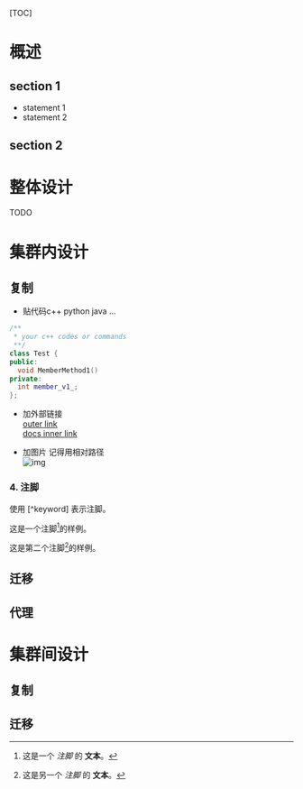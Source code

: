 [TOC]

# 概述

## section 1
* statement 1
* statement 2

## section 2

# 整体设计

TODO

# 集群内设计

## 复制
* 贴代码c++ python java ...
``` c++
/**
 * your c++ codes or commands
 **/
class Test {
public:
  void MemberMethod1()
private:
  int member_v1_;
};
```

* 加外部链接  
[outer link](https://google.com)  
[docs inner link](../README.md)

* 加图片 记得用相对路径  
![img](../images/demo.png)

### 4. 注脚

使用 [^keyword] 表示注脚。

这是一个注脚[^footnote]的样例。

这是第二个注脚[^footnote2]的样例。

## 迁移

## 代理

# 集群间设计

## 复制

## 迁移

[^footnote]: 这是一个 *注脚* 的 **文本**。

[^footnote2]: 这是另一个 *注脚* 的 **文本**。
